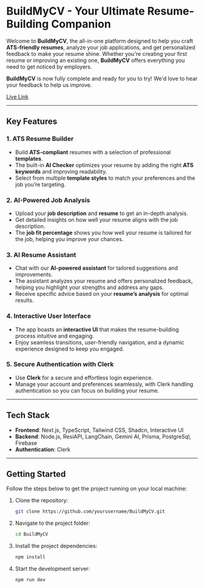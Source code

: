 # BuildMyCV - Your Ultimate Resume-Building Companion

Welcome to **BuildMyCV**, the all-in-one platform designed to help you craft **ATS-friendly resumes**, analyze your job applications, and get personalized feedback to make your resume shine. Whether you're creating your first resume or improving an existing one, **BuildMyCV** offers everything you need to get noticed by employers.

**BuildMyCV** is now fully complete and ready for you to try! We'd love to hear your feedback to help us improve.

[Live Link](https://buildmycv.vercel.app)

---

## Key Features

### 1. ATS Resume Builder
- Build **ATS-compliant** resumes with a selection of professional **templates**.
- The built-in **AI Checker** optimizes your resume by adding the right **ATS keywords** and improving readability.
- Select from multiple **template styles** to match your preferences and the job you’re targeting.

### 2. AI-Powered Job Analysis
- Upload your **job description** and **resume** to get an in-depth analysis.
- Get detailed insights on how well your resume aligns with the job description.
- The **job fit percentage** shows you how well your resume is tailored for the job, helping you improve your chances.

### 3. AI Resume Assistant
- Chat with our **AI-powered assistant** for tailored suggestions and improvements.
- The assistant analyzes your resume and offers personalized feedback, helping you highlight your strengths and address any gaps.
- Receive specific advice based on your **resume’s analysis** for optimal results.

### 4. Interactive User Interface
- The app boasts an **interactive UI** that makes the resume-building process intuitive and engaging.
- Enjoy seamless transitions, user-friendly navigation, and a dynamic experience designed to keep you engaged.

### 5. Secure Authentication with Clerk
- Use **Clerk** for a secure and effortless login experience.
- Manage your account and preferences seamlessly, with Clerk handling authentication so you can focus on building your resume.

---

## Tech Stack

- **Frontend**: Next.js, TypeScript, Tailwind CSS, Shadcn, Interactive UI
- **Backend**: Node.js, ResiAPI, LangChain, Gemini AI, Prisma, PostgreSql, Firebase
- **Authentication**: Clerk

---

## Getting Started

Follow the steps below to get the project running on your local machine:

1. Clone the repository:
   ```bash
   git clone https://github.com/yourusername/BuildMyCV.git
2. Navigate to the project folder:
   ```bash
   cd BuildMyCV
3. Install the project dependencies:
   ```bash
   npm install
4. Start the development server:
   ```bash
   npm run dev